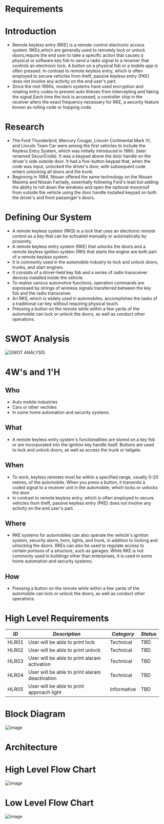 # Requirements
# Introduction
* Remote keyless entry (RKE) is a remote-control electronic access system. RKEs,which are generally used to remotely lock or unlock doors,require the end user to take a specific action that causes a physical or software key fob to send a radio signal to a receiver that controls an electronic lock. A button on a physical fob or a mobile app is often pressed.
In contrast to remote keyless entry, which is often employed to secure vehicles from theft, passive keyless entry (PKE) does not involve any activity on the end user's part. 
* Since the mid-1990s, modern systems have used encryption and rotating entry codes to prevent auto thieves from intercepting and faking the signal.Each time the lock is accessed, a controller chip in the receiver alters the exact frequency necessary for RKE, a security feature known as rolling code or hopping code.

# Research
* The Ford Thunderbird, Mercury Cougar, Lincoln Continental Mark VI, and Lincoln Town Car were among the first vehicles to include the Keyless Entry System, which was initially introduced in 1980. (later renamed SecuriCode). It was a keypad above the door handle on the driver's side outside door. It had a five-button keypad that, when the code was input, unlocked the driver's door, with subsequent code enters unlocking all doors and the trunk.
* Beginning in 1984, Nissan offered the same technology on the Nissan Maxima and Nissan Fairlady, essentially following Ford's lead but adding the ability to roll down the windows and open the optional moonroof from outside the vehicle using the door handle installed keypad on both the driver's and front passenger's doors.

# Defining Our System
* A remote keyless system (RKS) is a lock that uses an electronic remote control as a key that can be activated manually or automatically by proximity.
* A remote keyless entry system (RKE) that unlocks the doors and a remote keyless ignition system (RKI) that starts the engine are both part of a remote keyless system.
* It is commonly used in the automobile industry to lock and unlock doors, trunks, and start engines.
* It consists of a driver-held key fob and a series of radio transceiver devices installed inside the vehicle.
* To realise various automotive functions, operation commands are expressed by strings of wireless signals transferred between the key fob and the radio transceiver.
* An RKS, which is widely used in automobiles, accomplishes the tasks of a traditional car key without requiring physical touch. 
* Pressing a button on the remote while within a few yards of the automobile can lock or unlock the doors, as well as conduct other operations. 

# SWOT Analysis
![SWOT ANALYSIS](https://user-images.githubusercontent.com/85919751/157906018-2fe5849c-4597-4fbd-821f-8e4058d68751.jpg)



# 4W's and 1'H
## Who
* Auto mobile industries
* Cars  or other vechiles
* In some home automation and security systems.

## What
* A remote keyless entry system's functionalities are stored on a key fob or are incorporated into the ignition key handle itself. Buttons are used to lock and unlock doors, as well as access the trunk or tailgate.

## When
* To work, keyless remotes must be within a specified range, usually 5–20 metres, of the automobile. When you press a button, it transmits a coded signal to a receiver unit in the automobile, which locks or unlocks the door.
* In contrast to remote keyless entry, which is often employed to secure vehicles from theft, passive keyless entry (PKE) does not involve any activity on the end user's part. 

## Where
* RKE systems for automobiles can also operate the vehicle's ignition system, security alarm, horn, lights, and trunk, in addition to locking and unlocking the doors. RKEs can also be used to regulate access to certain portions of a structure, such as garages. While RKE is not commonly used in buildings other than enterprises, it is used in some home automation and security systems.

## How
* Pressing a button on the remote while within a few yards of the automobile can lock or unlock the doors, as well as conduct other operations. 


# High Level Requirements

| *ID*   | *Description*                                                                    | *Category* |*Status* |
|--------|----------------------------------------------------------------------------------|------------|-----------|
|  HLR01   |User will be able to print lock                |  Technical| TBD|
|  HLR02   |User will be able to print unlock             |  Technical| TBD|
|  HLR03   |User will be able to print alaram activation                         |  Technical | TBD| 
|  HLR04   |User will be able to print alaram deactivation              |  Technical| TBD|
|  HLR05  |User will be able to print approach light                                  |Informative| TBD|

# Block Diagram
![image](https://user-images.githubusercontent.com/98792351/157932317-e23c8029-1445-4276-8eec-5223f59cf14c.png)

# Architecture
# High Level Flow Chart
![image](https://user-images.githubusercontent.com/98792351/157899093-34fdc89d-10c9-450b-a397-529d643d1820.png)

# Low Level Flow Chart

![image](https://user-images.githubusercontent.com/98792351/157899320-9ff2cb83-be12-4fb3-b90d-114a26819d65.png)
